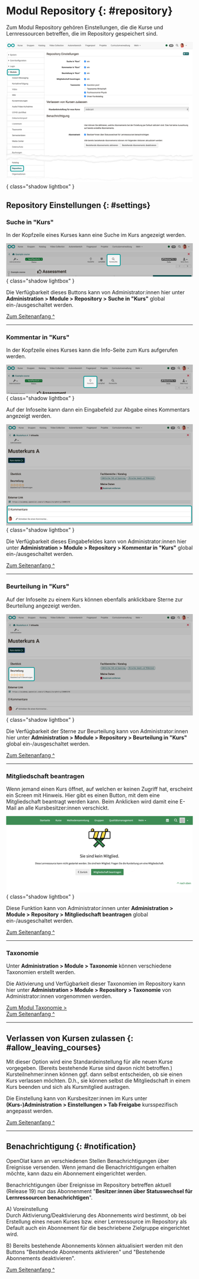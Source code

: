 # Modul Repository {: #repository}

Zum Modul Repository gehören Einstellungen, die die Kurse und Lernressourcen betreffen, die im Repository gespeichert sind.

![modules_repository_v1_de.png](assets/modules_repository_v1_de.png){ class="shadow lightbox" }


## Repository Einstellungen {: #settings}

### Suche in "Kurs"

In der Kopfzeile eines Kurses kann eine Suche im Kurs angezeigt werden.

![modules_repository_course_search_v1_de.png](assets/modules_repository_course_search_v1_de.png){ class="shadow lightbox" }

Die Verfügbarkeit dieses Buttons kann von Administrator:innen hier unter **Administration > Module > Repository > Suche in "Kurs"** global ein-/ausgeschaltet werden.

[Zum Seitenanfang ^](#repository)

---

### Kommentar in "Kurs"

In der Kopfzeile eines Kurses kann die Info-Seite zum Kurs aufgerufen werden.

![modules_repository_course_info_v1_de.png](assets/modules_repository_course_info_v1_de.png){ class="shadow lightbox" }

Auf der Infoseite kann dann ein Eingabefeld zur Abgabe eines Kommentars angezeigt werden.

![modules_repository_course_comment_v1_de.png](assets/modules_repository_course_comment_v1_de.png){ class="shadow lightbox" }

Die Verfügbarkeit dieses Eingabefeldes kann von Administrator:innen hier unter **Administration > Module > Repository > Kommentar in "Kurs"** global ein-/ausgeschaltet werden.

[Zum Seitenanfang ^](#repository)

---


### Beurteilung in "Kurs"

Auf der Infoseite zu einem Kurs können ebenfalls anklickbare Sterne zur Beurteilung angezeigt werden.

![modules_repository_course_review_v1_de.png](assets/modules_repository_course_review_v1_de.png){ class="shadow lightbox" }

Die Verfügbarkeit der Sterne zur Beurteilung kann von Administrator:innen hier unter **Administration > Module > Repository > Beurteilung in "Kurs"** global ein-/ausgeschaltet werden.

[Zum Seitenanfang ^](#repository)

---


### Mitgliedschaft beantragen

Wenn jemand einen Kurs öffnet, auf welchen er keinen Zugriff hat, erscheint ein Screen mit Hinweis. 
Hier gibt es einen Button, mit dem eine Mitgliedschaft beantragt werden kann. Beim Anklicken wird damit eine E-Mail an alle Kursbesitzer:innen verschickt.

![modules_repository_request_membership_v1_de.png](assets/modules_repository_request_membership_v1_de.png){ class="shadow lightbox" }

Diese Funktion kann von Administrator:innen unter **Administration > Module > Repository > Mitgliedschaft beantragen** global ein-/ausgeschaltet werden.

[Zum Seitenanfang ^](#repository)

---


### Taxonomie

Unter **Administration > Module > Taxonomie** können verschiedene Taxonomien erstellt werden.

Die Aktivierung und Verfügbarkeit dieser Taxonomien im Repository kann hier unter **Administration > Module > Repository > Taxonomie** von Administrator:innen vorgenommen werden.

[Zum Modul Taxonomie >](Modules_Taxonomy.de.md)<br>
[Zum Seitenanfang ^](#repository)

---

## Verlassen von Kursen zulassen {: #allow_leaving_courses}

Mit dieser Option wird eine Standardeinstellung für alle neuen Kurse vorgegeben. (Bereits bestehende Kurse sind davon nicht betroffen.) Kursteilnehmer:innen können ggf. dann selbst entscheiden, ob sie einen Kurs verlassen möchten. D.h., sie können selbst die Mitgliedschaft in einem Kurs beenden und sich als Kursmitglied austragen.

Die Einstellung kann von Kursbesitzer:innen im Kurs unter **(Kurs-)Administration > Einstellungen > Tab Freigabe** kursspezifisch angepasst werden.

[Zum Seitenanfang ^](#repository)

---

## Benachrichtigung {: #notification}

OpenOlat kann an verschiedenen Stellen Benachrichtigungen über Ereignisse versenden. Wenn jemand die Benachrichtigungen erhalten möchte, kann dazu ein Abonnement eingerichtet werden.

Benachrichtigungen über Ereignisse im Repository betreffen aktuell (Release 19) nur das Abonnenment "**Besitzer:innen über Statuswechsel für Lernressourcen benachrichtigen**".

A) Voreinstellung<br>
Durch Aktivierung/Deaktivierung des Abonnements wird bestimmt, ob bei Erstellung eines neuen Kurses bzw. einer Lernressource im Repository als Default auch ein Abonnement für die beschriebene Zielgruppe eingerichtet wird. 

B) Bereits bestehende Abonnements können aktualisiert werden mit den Buttons 
"Bestehende Abonnements aktivieren" und "Bestehende Abonnements deaktivieren". 

[Zum Seitenanfang ^](#repository)


